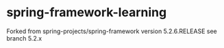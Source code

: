 # spring-framework-learning
Forked from spring-projects/spring-framework 
version 5.2.6.RELEASE
see branch 5.2.x
